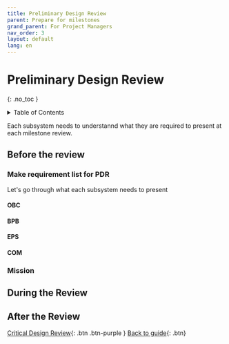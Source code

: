 ```yaml
---
title: Preliminary Design Review 
parent: Prepare for milestones
grand_parent: For Project Managers
nav_order: 3
layout: default
lang: en
---
```


# Preliminary Design Review 
{: .no_toc }

<details markdown="block">
<summary>Table of Contents</summary>

- Table of Contents
{:toc}

</details>

Each subsystem needs to understannd what they are required to present at each milestone review.


## Before the review

### Make requirement list for PDR

Let's go through what each subsystem needs to present

#### OBC


#### BPB


#### EPS


#### COM


### Mission


## During the Review



## After the Review







[Critical Design Review]({{site.url}}/project-managers/pm-cdr/){: .btn .btn-purple }
[Back to guide]({{site.url}}//pm/guide#how-to){: .btn}